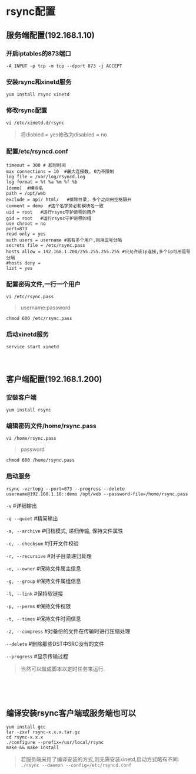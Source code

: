 # rsync配置

## 服务端配置(192.168.1.10)

### 开启iptables的873端口

`-A INPUT -p tcp -m tcp --dport 873 -j ACCEPT`

### 安装rsync和xinetd服务

`yum install rsync xinetd`

### 修改rsync配置

`vi /etc/xinetd.d/rsync`

>将disbled = yes修改为disabled = no

### 配置/etc/rsyncd.conf

```
timeout = 300 # 超时时间
max connections = 10  #最大连接数, 0为不限制
log file = /var/log/rsyncd.log
log format = %t %a %m %f %b
[demo]  #模块名
path = /opt/web
exclude = api/ html/   #排除目录, 多个之间用空格隔开
comment = demo  #这个名字务必和模块名一致
uid = root   #运行rsync守护进程的用户
gid = root   #运行rsync守护进程的组
use chroot = no
port=873     
read only = yes
auth users = username #若有多个用户,则用逗号分隔
secrets file = /etc/rsync.pass
hosts allow = 192.168.1.200/255.255.255.255 #只允许该ip连接,多个ip可用逗号分隔
#hosts deny = 
list = yes
```

### 配置密码文件,一行一个用户

`vi /etc/rsync.pass`

> username:password

`chmod 600 /etc/rsync.pass`

### 启动xinetd服务

`service start xinetd`
<br/><br/><br/>

## 客户端配置(192.168.1.200)

### 安装客户端

`yum install rsync`

### 编辑密码文件/home/rsync.pass

`vi /home/rsync.pass`

> password

`chmod 600 /home/rsync.pass`

### 启动服务

`rsync -vzrtopg --port=873 --progress --delete username@192.168.1.10::demo /opt/web --password-file=/home/rsync.pass`

`-v` #详细输出

`-q --quiet` #精简输出

`-a, --archive`  #归档模式, 递归传输, 保持文件属性

`-c, --checksum`  #打开文件校验

`-r, --recursive`  #对子目录递归处理

`-o, --owner`  #保持文件属主信息

`-g, --group`  #保持文件属组信息

`-l, --link`  #保持软链接

`-p, --perms` #保持文件权限

`-t, --times` #保持文件时间信息

`-z, --compress` #对备份的文件在传输时进行压缩处理

`--delete`  #删除那些DST中SRC没有的文件

`--progress` #显示传输过程


> 当然可以做成脚本以定时任务来运行.

<br/><br/><br/>
## 编译安装rsync客户端或服务端也可以

```
yum install gcc
tar -zxvf rsync-x.x.x.tar.gz
cd rsync-x.x.x
./configure --prefix=/usr/local/rsync
make && make install
```

> 若服务端采用了编译安装的方式,则无需安装xinetd,启动方式略有不同: `./rsync --daemon --config=/etc/rsyncd.conf`
